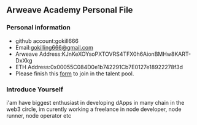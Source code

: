 ## Arweave Academy Personal File

### Personal information

- github account:gokill666
- Email:gokilling666@gmail.com
- Arweave Address:KJnKeXOYsoPXTOVRS4TFX0h6AionBMHw8KART-DxXkg
- ETH Address:0x00055C084D0e1b742291Cb7E0127e18922278f3d
- Please finish this [form](https://docs.google.com/forms/d/e/1FAIpQLSfWA5fIIcBgmRppm3jNz5vmf9Mai_QMVil-2pO4r7YKn_Zhtw/viewform?usp=sf_link) to join in the talent pool.

### Introduce Yourself
i'am have biggest enthusiast in developing dApps in many chain in the web3 circle, im curently working a freelance in node developer, node runner, node operator etc
